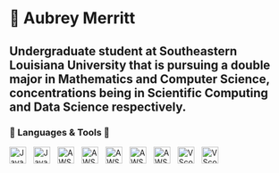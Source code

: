 # 🌺 Aubrey Merritt

Undergraduate student at Southeastern Louisiana University that is pursuing a double major in Mathematics and Computer Science, concentrations being in Scientific Computing and Data Science respectively. 
---
### 💬 Languages & Tools 🧰
<img align="left" alt="Java" width="30px" style="padding-right:10px;" src="https://cdn.jsdelivr.net/gh/devicons/devicon/icons/java/java-original.svg" />
<img align="left" alt="JavaScript" width="30px" style="padding-right:10px;" src="https://cdn.jsdelivr.net/gh/devicons/devicon/icons/javascript/javascript-original.svg"/>
<img align="left" alt="AWS" width="30px" style="padding-right:10px;" src= "https://cdn.jsdelivr.net/gh/devicons/devicon/icons/jupyter/jupyter-original.svg"/>
<img align="left" alt="AWS" width="30px" style="padding-right:10px;" src= "https://cdn.jsdelivr.net/gh/devicons/devicon/icons/react/react-original.svg"/>
<img align="left" alt="AWS" width="30px" style="padding-right:10px;" src= "https://cdn.jsdelivr.net/gh/devicons/devicon/icons/html5/html5-original.svg"/> 
<img align="left" alt="AWS" width="30px" style="padding-right:10px;" src= "https://cdn.jsdelivr.net/gh/devicons/devicon/icons/pycharm/pycharm-original.svg"/>
<img align="left" alt="AWS" width="30px" style="padding-right:10px;" src= "https://cdn.jsdelivr.net/gh/devicons/devicon/icons/intellij/intellij-original.svg"/>
<img align="left" alt="VScode" width="30px" style="padding-right:10px;" src= "https://cdn.jsdelivr.net/gh/devicons/devicon/icons/vscode/vscode-original.svg" />
<img align="left" alt="VScode" width="30px" style="padding-right:10px;" src= "https://cdn.jsdelivr.net/gh/devicons/devicon@latest/icons/csharp/csharp-original.svg" />

